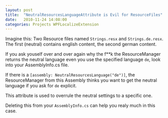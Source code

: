 ```yaml
---
layout: post
title:  "NeutralResourcesLanguageAttribute is Evil for ResourceFiles"
date:   2010-11-24 14:08:00
categories: Projects WPFLocalizeExtension
---
```


Imagine this:
Two Resource files named `Strings.resx` and `Strings.de.resx`.
The first (neutral) contains english content, the second german content.

If you ask youself over and over again why the f**k the ResourceManager returns the neutral language even you use the specified language `de`, look into your AssemblyInfo.cs file.

If there is a `[assembly: NeutralResourcesLanguage("de")]`, the ResourceManager from this Assembly thinks you want to get the neutral language if you ask for `de` explicit.

This attribute is used to overrule the neutral settings to a specific one.

Deleting this from your `AssemblyInfo.cs` can help you realy much in this case.